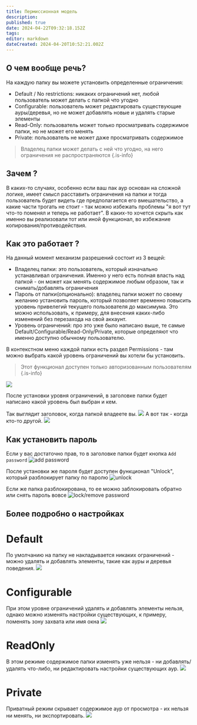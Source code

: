 ```yaml
---
title: Пермиссионная модель
description: 
published: true
date: 2024-04-22T09:32:18.152Z
tags: 
editor: markdown
dateCreated: 2024-04-20T10:52:21.002Z
---
```


## О чем вообще речь?
На каждую папку вы можете установить определенные ограничения:
- Default / No restrictions: никаких ограничений нет, любой пользователь может делать с папкой что угодно
- Configurable: пользователь может редактировать существующие ауры/деревья, но не может добавлять новые и удалять старые элементы
- Read-Only: пользователь может только просматривать содержимое папки, но не может его менять
- Private: пользователь не может даже просматривать содержимое


> Владелец папки может делать с ней что угодно, на него ограничения не распространяются
{.is-info}


## Зачем ?
В каких-то случаях, особенно если ваш пак аур основан на сложной логике, имеет смысл расставить ограничения на папки и тогда пользователь будет видеть где предполагается его вмешательство, а какие части трогать не стоит - так можно избежать проблемы "я вот тут что-то поменял и теперь не работает". 
В каких-то хочется скрыть как именно вы реализовали тот или иной функционал, во избежание копирования/противодействия. 


## Как это работает ?
На данный момент механизм разрешений состоит из 3 вещей:
- Владелец папки: это пользователь, который изначально устанавливал ограничения. Именно у него есть полная власть над папкой - он может как менять содержимое любым образом, так и снимать/добавлять ограничения
- Пароль от папки(опционально): владелец папки может по своему желанию установить пароль, который позволяет временно повысить уровень привелегий текущего пользователя до максимума. Это можно использовать, к примеру, для внесения каких-либо изменений без перезахода на свой аккаунт.
- Уровень ограничений: про это уже было написано выше, те самые Default/Configurable/Read-Only/Private, которые определяют что именно доступно обычному пользователю.


В контекстном меню каждой папки есть раздел Permissions - там можно выбрать какой уровень ограничений вы хотели бы установить. 
> Этот функционал доступен только авторизованным пользователям
{.is-info}

![](https://i.imgur.com/Z9qXakW.png)

После установки уровня ограничений, в заголовке папки будет написано какой уровень был выбран и кем.

Так выглядит заголовок, когда папкой владеете вы.
![](https://i.imgur.com/WhQhQou.png)
А вот так - когда кто-то другой.
![](https://i.imgur.com/oAiE2Ws.png)

## Как установить пароль
Если у вас достаточно прав, то в заголовке папки будет кнопка `Add password`
![add password](https://i.imgur.com/SoOHI6y.png)

После установки же пароля будет доступен функционал "Unlock", который разблокирует папку по паролю
![unlock](https://i.imgur.com/hfnrqwb.png)

Если же папка разблокирована, то ее можно заблокировать обратно или снять пароль вовсе
![lock/remove password](https://i.imgur.com/7F3Rm7l.png)

## Более подробно о настройках

# Default
По умолчанию на папку не накладывается никаких ограничений - можно удалять и добавлять элементы, такие как ауры и деревья поведения. 
![](https://i.imgur.com/cqH4pvI.png)

# Configurable
При этом уровне ограничений удалять и добавлять элементы нельзя, однако можно изменять настройки существующих, к примеру, поменять зону захвата или имя окна
![](https://i.imgur.com/49AsqnH.png)

# ReadOnly
В этом режиме содержимое папки изменять уже нельзя - ни добавлять/удалять что-либо, ни редактировать настройки существующих аур. 
![](https://i.imgur.com/a8mrtb4.png)

# Private
Приватный режим скрывает содержимое аур от просмотра - их нельзя ни менять, ни экспортировать.
![](https://i.imgur.com/Yjnrr82.png)
